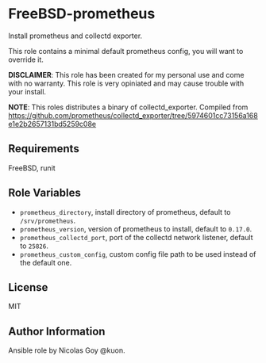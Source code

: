 FreeBSD-prometheus
==================

Install prometheus and collectd exporter.


This role contains a minimal default prometheus config, you will want to override it.


**DISCLAIMER**: This role has been created for my personal use and come with
no warranty. This role is very opiniated and may cause trouble with your install.

**NOTE**: This roles distributes a binary of collectd_exporter. Compiled from https://github.com/prometheus/collectd_exporter/tree/5974601cc73156a168e1e2b2657131bd5259c08e


Requirements
------------

FreeBSD, runit

Role Variables
--------------


- `prometheus_directory`, install directory of prometheus, default to `/srv/prometheus`.
- `prometheus_version`, version of prometheus to install, default to `0.17.0`.
- `prometheus_collectd_port`, port of the collectd network listener, default to `25826`.
- `prometheus_custom_config`, custom config file path to be used instead of the default one.


License
-------

MIT

Author Information
------------------

Ansible role by Nicolas Goy @kuon.

